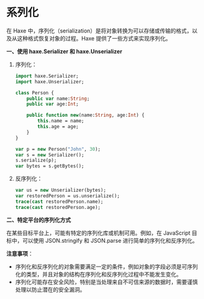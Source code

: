 # 系列化

在 Haxe 中，序列化（serialization）是将对象转换为可以存储或传输的格式，以及从这种格式恢复对象的过程。Haxe 提供了一些方式来实现序列化。

**一、使用 haxe.Serializer 和 haxe.Unserializer**

1.  序列化：

    ```haxe
    import haxe.Serializer;
    import haxe.Unserializer;

    class Person {
        public var name:String;
        public var age:Int;

        public function new(name:String, age:Int) {
            this.name = name;
            this.age = age;
        }
    }

    var p = new Person("John", 30);
    var s = new Serializer();
    s.serialize(p);
    var bytes = s.getBytes();
    ```
2.  反序列化：

    ```haxe
    var us = new Unserializer(bytes);
    var restoredPerson = us.unserialize();
    trace(cast restoredPerson.name);
    trace(cast restoredPerson.age);
    ```

**二、特定平台的序列化方式**

在某些目标平台上，可能有特定的序列化库或机制可用。例如，在 JavaScript 目标中，可以使用 JSON.stringify 和 JSON.parse 进行简单的序列化和反序列化。

**注意事项**：

* 序列化和反序列化的对象需要满足一定的条件，例如对象的字段必须是可序列化的类型，并且对象的结构在序列化和反序列化过程中不能发生变化。
* 序列化可能存在安全风险，特别是当处理来自不可信来源的数据时，需要谨慎处理以防止潜在的安全漏洞。

